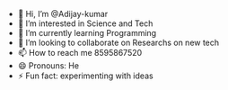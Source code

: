 - 👋 Hi, I’m @Adijay-kumar
- 👀 I’m interested in Science and Tech
- 🌱 I’m currently learning Programming
- 💞️ I’m looking to collaborate on Researchs on new tech
- 📫 How to reach me 8595867520 
- 😄 Pronouns: He
- ⚡ Fun fact: experimenting with ideas

<!---
Adijay-kumar/Adijay-kumar is a ✨ special ✨ repository because its `README.md` (this file) appears on your GitHub profile.
You can click the Preview link to take a look at your changes.
--->

